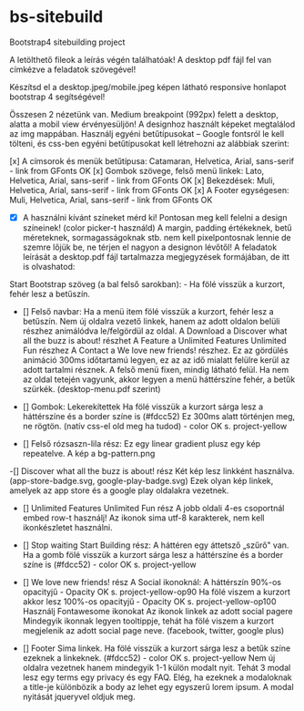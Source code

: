 # bs-sitebuild
Bootstrap4 sitebuilding project

A letölthető fileok a leírás végén találhatóak! A desktop pdf fájl fel van címkézve a feladatok szövegével!

Készítsd el a desktop.jpeg/mobile.jpeg képen látható responsive honlapot bootstrap 4 segítségével!

Összesen 2 nézetünk van. Medium breakpoint (992px) felett a desktop, alatta a mobil view érvényesüljön! A designhoz használt képeket megtalálod az img mappában. Használj egyéni betűtípusokat – Google fontsról le kell tölteni, és css-ben egyéni betűtípusokat kell létrehozni az alábbiak szerint:

  [x] A címsorok és menük betűtípusa: Catamaran, Helvetica, Arial, sans-serif - link from GFonts OK
  [x] Gombok szövege, felső menü linkek: Lato, Helvetica, Arial, sans-serif - link from GFonts OK
  [x] Bekezdések: Muli, Helvetica, Arial, sans-serif - link from GFonts OK
  [x] A Footer egységesen: Muli, Helvetica, Arial, sans-serif - link from GFonts OK

- [X] A használni kívánt színeket mérd ki! Pontosan meg kell felelni a design színeinek! (color picker-t használd)
A margin, padding értékeknek, betű méreteknek, sormagasságoknak stb. nem kell pixelpontosnak lennie de szemre lőjük be, ne térjen el nagyon a designon lévőtől! A feladatok leírását a desktop.pdf fájl tartalmazza megjegyzések formájában, de itt is olvashatod:

Start Bootstrap szöveg (a bal felső sarokban): - Ha fölé visszük a kurzort, fehér lesz a betűszín.

- [] Felső navbar:
  Ha a menü item fölé visszük a kurzort, fehér lesz a betűszín.
  Nem új oldalra vezető linkek, hanem az adott oldalon belüli részhez animálódva le/felgördül az oldal.
    A Download a Discover what all the buzz is about! részhet
    A Feature a Unlimited Features Unlimited Fun részhez
    A Contact a We love new friends! részhez.
  Ez az gördülés animáció 300ms időtartamú legyen, ez az az idő mialatt felülre kerül az adott tartalmi résznek.
  A felső menü fixen, mindig látható felül. Ha nem az oldal tetején vagyunk, akkor legyen a menü háttérszíne fehér, a betűk szürkék. (desktop-menu.pdf szerint)

- [] Gombok:
  Lekerekítettek
  Ha fölé visszük a kurzort sárga lesz a háttérszíne és a border színe is (#fdcc52) Ez 300ms alatt történjen meg, ne rögtön. (natív css-el old meg ha tudod) - color OK s. project-yellow

- [] Felső rózsaszn-lila rész:
  Ez egy linear gradient plusz egy kép repeatelve.
  A kép a bg-pattern.png

-[] Discover what all the buzz is about! rész
  Két kép lesz linkként használva. (app-store-badge.svg, google-play-badge.svg)
  Ezek olyan kép linkek, amelyek az app store és a google play oldalakra vezetnek.

- [] Unlimited Features Unlimited Fun rész
  A jobb oldali 4-es csoportnál embed row-t használj!
  Az ikonok sima utf-8 karakterek, nem kell ikonkészletet használni.

- [] Stop waiting Start Building rész:
  A háttéren egy áttetsző „szűrő" van.
  Ha a gomb fölé visszük a kurzort sárga lesz a háttérszíne és a border színe is (#fdcc52) - color OK s. project-yellow

- [] We love new friends! rész
  A Social ikonoknál:
    A háttérszín 90%-os opacityjű - Opacity OK s. project-yellow-op90
    Ha fölé viszem a kurzort akkor lesz 100%-os opacityjű - Opacity OK s. project-yellow-op100
    Használj Fontawesome ikonokat
    Az ikonok linkek az adott social pagere
    Mindegyik ikonnak legyen tooltippje, tehát ha fölé viszem a kurzort megjelenik az adott social page neve. (facebook, twitter, google plus)

- [] Footer
  Sima linkek. Ha fölé visszük a kurzort sárga lesz a betűk színe ezeknek a linkeknek. (#fdcc52) - color OK s. project-yellow
  Nem új oldalra vezetnek hanem mindegyik 1-1 külön modalt nyit.
  Tehát 3 modal lesz egy terms egy privacy és egy FAQ.
  Elég, ha ezeknek a modaloknak a title-je különbözik a body az lehet egy egyszerű lorem ipsum. A modal nyitását jqueryvel oldjuk meg.
